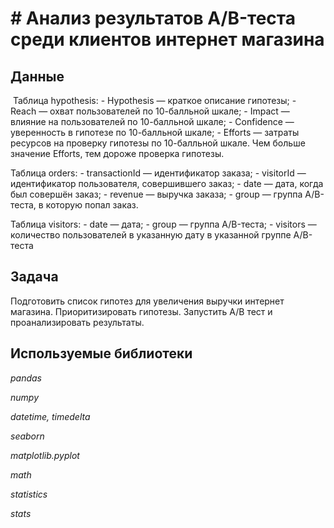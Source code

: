 # # Анализ результатов A/B-теста среди клиентов интернет магазина


## Данные

 Таблица hypothesis:
    - Hypothesis — краткое описание гипотезы;
    - Reach — охват пользователей по 10-балльной шкале;
    - Impact — влияние на пользователей по 10-балльной шкале;
    - Confidence — уверенность в гипотезе по 10-балльной шкале;
    - Efforts — затраты ресурсов на проверку гипотезы по 10-балльной шкале. Чем больше значение Efforts, тем дороже проверка гипотезы.

Таблица orders:
    - transactionId — идентификатор заказа;
    - visitorId — идентификатор пользователя, совершившего заказ;
    - date — дата, когда был совершён заказ;
    - revenue — выручка заказа;
    - group — группа A/B-теста, в которую попал заказ.

Таблица visitors:
    - date — дата;
    - group — группа A/B-теста;
    - visitors — количество пользователей в указанную дату в указанной группе A/B-теста

## Задача

Подготовить список гипотез для увеличения выручки интернет магазина. Приоритизировать гипотезы. Запустить А/В тест и проанализировать результаты.

## Используемые библиотеки
*pandas*

*numpy*

*datetime, timedelta*

*seaborn*

*matplotlib.pyplot*

*math* 

*statistics*

*stats*
